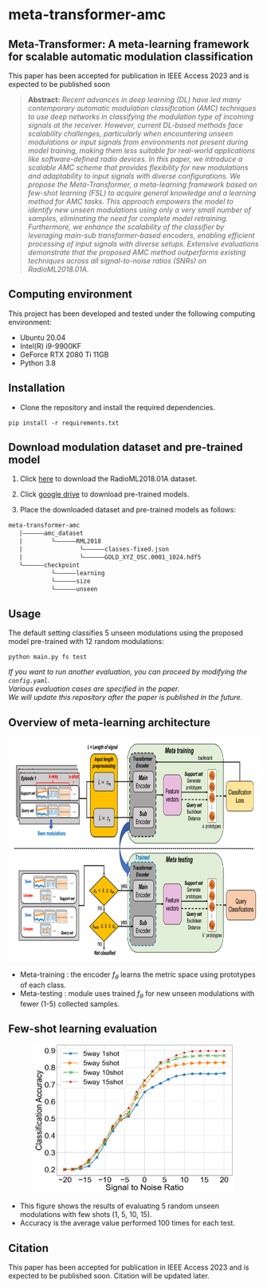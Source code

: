 # meta-transformer-amc

## Meta-Transformer: A meta-learning framework for scalable automatic modulation classification
This paper has been accepted for publication in IEEE Access 2023 and is expected to be published soon

>**Abstract:** *Recent advances in deep learning (DL) have led many contemporary automatic modulation classification (AMC) techniques to use deep networks in classifying the modulation type of incoming signals at the receiver. However, current DL-based methods face scalability challenges, particularly when encountering unseen modulations or input signals from environments not present during model training, making them less suitable for real-world applications like software-defined radio devices. In this paper, we introduce a scalable AMC scheme that provides flexibility for new modulations and adaptability to input signals with diverse configurations. We propose the Meta-Transformer, a meta-learning framework based on few-shot learning (FSL) to acquire general knowledge and a learning method for AMC tasks. This approach empowers the model to identify new unseen modulations using only a very small number of samples, eliminating the need for complete model retraining. Furthermore, we enhance the scalability of the classifier by leveraging main-sub transformer-based encoders, enabling efficient processing of input signals with diverse setups. Extensive evaluations demonstrate that the proposed AMC method outperforms existing techniques across all signal-to-noise ratios (SNRs) on RadioML2018.01A.*

## Computing environment
This project has been developed and tested under the following computing environment:
- Ubuntu 20.04
- Intel(R) i9-9900KF
- GeForce RTX 2080 Ti 11GB
- Python 3.8

## Installation

* Clone the repository and install the required dependencies.
```
pip install -r requirements.txt
```

## Download modulation dataset and pre-trained model
1. Click [here](https://www.deepsig.ai/datasets) to download the RadioML2018.01A dataset.

2. Click [google drive](https://drive.google.com/file/d/1x_amkYkb3m3bdpPeRztMWhJUWxmBSzmk/view?usp=sharing) to download pre-trained models.

3. Place the downloaded dataset and pre-trained models as follows:
```
meta-transformer-amc
   |——————amc_dataset
   |        └——————RML2018
   |                └——————classes-fixed.json
   |                └——————GOLD_XYZ_OSC.0001_1024.hdf5
   └——————checkpoint
            └——————learning
            └——————size
            └——————unseen
```

## Usage
The default setting classifies 5 unseen modulations using the proposed model pre-trained with 12 random modulations:
```
python main.py fs test
```
*If you want to run another evaluation, you can proceed by modifying the `config.yaml`.*  
*Various evaluation cases are specified in the paper.*  
*We will update this repository after the paper is published in the future.*



## Overview of meta-learning architecture 
<div align="center">
<img src="./paper_figures/figures/overview.png" width="780" height="450"/>
</div>

- Meta-training : the encoder $f_{\theta}$  learns the metric space using prototypes of each class.
- Meta-testing  : module uses trained $f_{\theta}$ for new unseen modulations with fewer (1-5) collected samples. 


## Few-shot learning evaluation
<div align="center">
<img src="./paper_figures/figures/fewshot.png" width="400" height="300"/> 
</div>

- This figure shows the results of evaluating 5 random unseen modulations with few shots (1, 5, 10, 15).
- Accuracy is the average value performed 100 times for each test.

<!--
## Input size scalability evaluation
<div align="center">
<img src="./paper_figures/figures/size_cnn.png" width="400" height="250"/>
<img src="./paper_figures/figures/size_vit.png" width="400" height="250"/>
</div>

- Evaluating the proposed model (**right figure**) using smaller input frames while it was trained with 2x1024 frames.
- The left figure shows the limitations on the input size scalability of CNN-based models.  
- Proposed model only leads to a slight performance degradation, with the minimum difference being approximately **±0.4%**.  
-->

## Citation
This paper has been accepted for publication in IEEE Access 2023 and is expected to be published soon. Citation will be updated later.
